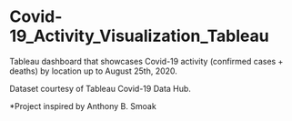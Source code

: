 # Covid-19_Activity_Visualization_Tableau

Tableau dashboard that showcases Covid-19 activity (confirmed cases + deaths) by location up to August 25th, 2020.

Dataset courtesy of Tableau Covid-19 Data Hub.

*Project inspired by Anthony B. Smoak
